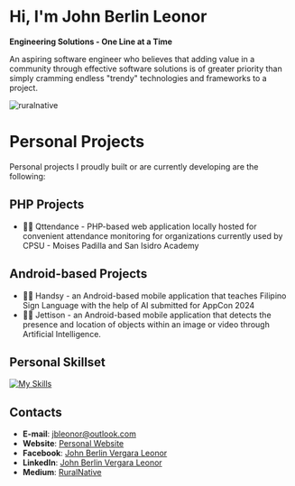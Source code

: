 # Hi, I'm John Berlin Leonor
**Engineering Solutions - One Line at a Time**

An aspiring software engineer who believes that adding value in a community through effective software solutions is of greater priority than simply cramming endless "trendy" technologies and frameworks to a project.

<p align="left"> <img src="https://komarev.com/ghpvc/?username=ruralnative&label=Profile%20views&color=0e75b6&style=flat" alt="ruralnative" /> </p>

# Personal Projects

Personal projects I proudly built or are currently developing are the following:

## PHP Projects

- 👨‍💻 Qttendance - PHP-based web application locally hosted for convenient attendance monitoring for organizations currently used by CPSU - Moises Padilla and San Isidro Academy

## Android-based Projects

- 👨‍💻 Handsy - an Android-based mobile application that teaches Filipino Sign Language with the help of AI submitted for AppCon 2024
- 👨‍💻 Jettison - an Android-based mobile application that detects the presence and location of objects within an image or video through Artificial Intelligence.

## Personal Skillset

[![My Skills](https://skillicons.dev/icons?i=java,kotlin,php,spring,kafka,androidstudio,tensorflow,sqlite,postgres&theme=light)](https://skillicons.dev)

## Contacts
- **E-mail**: jbleonor@outlook.com
- **Website**: [Personal Website](johnberlinleonor.wordpress.com)
- **Facebook**: [John Berlin Vergara Leonor](https://www.facebook.com/jb.leonor.2001)
- **LinkedIn**: [John Berlin Vergara Leonor](https://www.linkedin.com/in/johnberlinleonor/)
- **Medium**: [RuralNative](https://medium.com/@johnberlinvergaraleonor)
